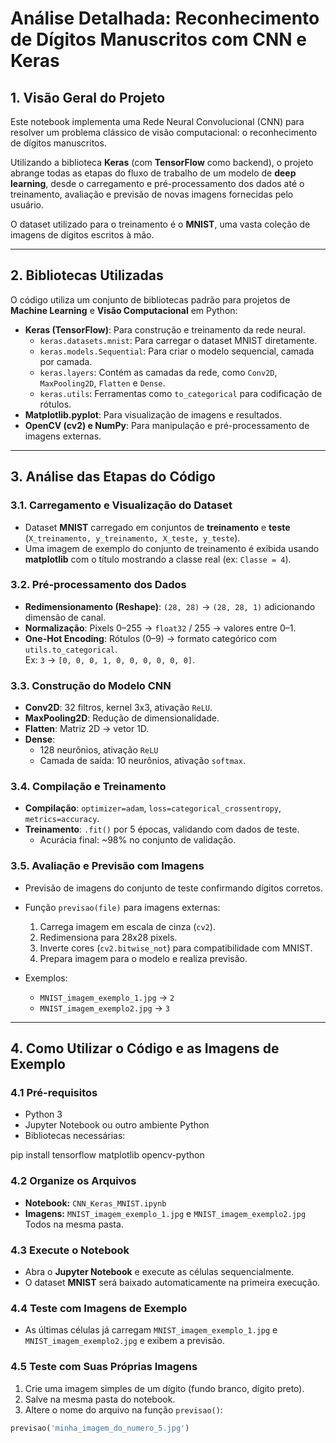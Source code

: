 # Análise Detalhada: Reconhecimento de Dígitos Manuscritos com CNN e Keras

## 1. Visão Geral do Projeto
Este notebook implementa uma Rede Neural Convolucional (CNN) para resolver um problema clássico de visão computacional: o reconhecimento de dígitos manuscritos.  

Utilizando a biblioteca **Keras** (com **TensorFlow** como backend), o projeto abrange todas as etapas do fluxo de trabalho de um modelo de **deep learning**, desde o carregamento e pré-processamento dos dados até o treinamento, avaliação e previsão de novas imagens fornecidas pelo usuário.  

O dataset utilizado para o treinamento é o **MNIST**, uma vasta coleção de imagens de dígitos escritos à mão.

---

## 2. Bibliotecas Utilizadas
O código utiliza um conjunto de bibliotecas padrão para projetos de **Machine Learning** e **Visão Computacional** em Python:

- **Keras (TensorFlow)**: Para construção e treinamento da rede neural.
  - `keras.datasets.mnist`: Para carregar o dataset MNIST diretamente.
  - `keras.models.Sequential`: Para criar o modelo sequencial, camada por camada.
  - `keras.layers`: Contém as camadas da rede, como `Conv2D`, `MaxPooling2D`, `Flatten` e `Dense`.
  - `keras.utils`: Ferramentas como `to_categorical` para codificação de rótulos.
- **Matplotlib.pyplot**: Para visualização de imagens e resultados.
- **OpenCV (cv2) e NumPy**: Para manipulação e pré-processamento de imagens externas.

---

## 3. Análise das Etapas do Código

### 3.1. Carregamento e Visualização do Dataset
- Dataset **MNIST** carregado em conjuntos de **treinamento** e **teste** (`X_treinamento, y_treinamento, X_teste, y_teste`).
- Uma imagem de exemplo do conjunto de treinamento é exibida usando **matplotlib** com o título mostrando a classe real (ex: `Classe = 4`).

### 3.2. Pré-processamento dos Dados
- **Redimensionamento (Reshape)**: `(28, 28)` → `(28, 28, 1)` adicionando dimensão de canal.
- **Normalização**: Pixels 0–255 → `float32` / 255 → valores entre 0–1.
- **One-Hot Encoding**: Rótulos (0–9) → formato categórico com `utils.to_categorical`.  
  Ex: `3` → `[0, 0, 0, 1, 0, 0, 0, 0, 0, 0]`.

### 3.3. Construção do Modelo CNN
- **Conv2D**: 32 filtros, kernel 3x3, ativação `ReLU`.
- **MaxPooling2D**: Redução de dimensionalidade.
- **Flatten**: Matriz 2D → vetor 1D.
- **Dense**: 
  - 128 neurônios, ativação `ReLU`
  - Camada de saída: 10 neurônios, ativação `softmax`.

### 3.4. Compilação e Treinamento
- **Compilação**: `optimizer=adam`, `loss=categorical_crossentropy`, `metrics=accuracy`.
- **Treinamento**: `.fit()` por 5 épocas, validando com dados de teste.  
  - Acurácia final: ~98% no conjunto de validação.

### 3.5. Avaliação e Previsão com Imagens
- Previsão de imagens do conjunto de teste confirmando dígitos corretos.
- Função `previsao(file)` para imagens externas:
  1. Carrega imagem em escala de cinza (`cv2`).
  2. Redimensiona para 28x28 pixels.
  3. Inverte cores (`cv2.bitwise_not`) para compatibilidade com MNIST.
  4. Prepara imagem para o modelo e realiza previsão.

- Exemplos:
  - `MNIST_imagem_exemplo_1.jpg` → `2`
  - `MNIST_imagem_exemplo2.jpg` → `3`

---

## 4. Como Utilizar o Código e as Imagens de Exemplo

### 4.1 Pré-requisitos
- Python 3
- Jupyter Notebook ou outro ambiente Python
- Bibliotecas necessárias:

pip install tensorflow matplotlib opencv-python

### 4.2 Organize os Arquivos
- **Notebook:** `CNN_Keras_MNIST.ipynb`  
- **Imagens:** `MNIST_imagem_exemplo_1.jpg` e `MNIST_imagem_exemplo2.jpg`  
  Todos na mesma pasta.

### 4.3 Execute o Notebook
- Abra o **Jupyter Notebook** e execute as células sequencialmente.  
- O dataset **MNIST** será baixado automaticamente na primeira execução.

### 4.4 Teste com Imagens de Exemplo
- As últimas células já carregam `MNIST_imagem_exemplo_1.jpg` e `MNIST_imagem_exemplo2.jpg` e exibem a previsão.

### 4.5 Teste com Suas Próprias Imagens
1. Crie uma imagem simples de um dígito (fundo branco, dígito preto).  
2. Salve na mesma pasta do notebook.  
3. Altere o nome do arquivo na função `previsao()`:

```python
previsao('minha_imagem_do_numero_5.jpg')



